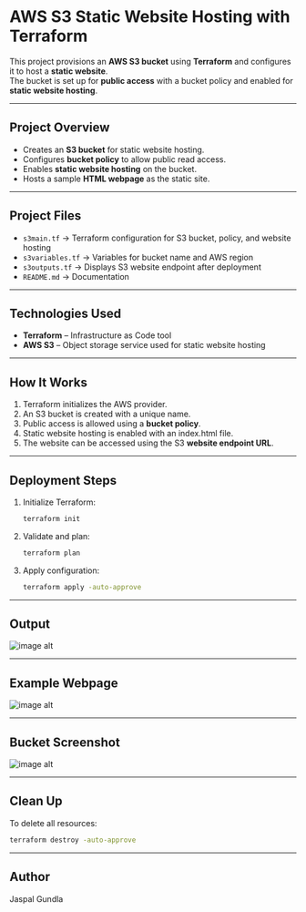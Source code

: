 # AWS S3 Static Website Hosting with Terraform

This project provisions an **AWS S3 bucket** using **Terraform** and configures it to host a **static website**.  
The bucket is set up for **public access** with a bucket policy and enabled for **static website hosting**.

---

## Project Overview
- Creates an **S3 bucket** for static website hosting.
- Configures **bucket policy** to allow public read access.
- Enables **static website hosting** on the bucket.
- Hosts a sample **HTML webpage** as the static site.

---

## Project Files
- `s3main.tf` → Terraform configuration for S3 bucket, policy, and website hosting  
- `s3variables.tf` → Variables for bucket name and AWS region  
- `s3outputs.tf` → Displays S3 website endpoint after deployment  
- `README.md` → Documentation

---

## Technologies Used
- **Terraform** – Infrastructure as Code tool  
- **AWS S3** – Object storage service used for static website hosting  

---

## How It Works
1. Terraform initializes the AWS provider.  
2. An S3 bucket is created with a unique name.  
3. Public access is allowed using a **bucket policy**.  
4. Static website hosting is enabled with an index.html file.  
5. The website can be accessed using the S3 **website endpoint URL**.  

---

## Deployment Steps
1. Initialize Terraform:
   ```bash
   terraform init
   ```
   
2. Validate and plan:
   ```bash
   terraform plan
   ```

3. Apply configuration:
   ```bash
   terraform apply -auto-approve
   ```

---

## Output
![image alt]()

---

## Example Webpage
![image alt]()

---

## Bucket Screenshot
![image alt]()

---

## Clean Up
   To delete all resources:
   ```bash
   terraform destroy -auto-approve
   ```

---

## Author
Jaspal Gundla

